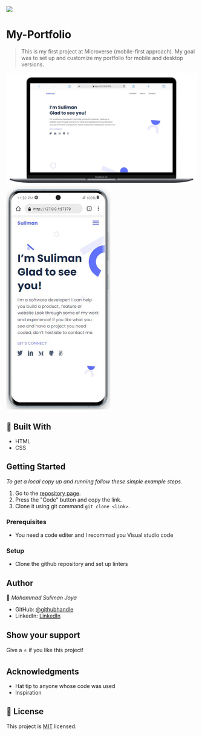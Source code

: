 
![](https://img.shields.io/badge/Microverse-blueviolet)

# My-Portfolio

> This is my first project at Microverse (mobile-first approach).
 My goal was to set up and customize my portfolio for mobile and desktop versions.

![screenshot](/images/screenshots/Desktop-viewe.JPG)
![screenshot](/images/screenshots/Mobile-viewe.JPG)


## :hammer: Built With

- HTML
- CSS

## Getting Started

*To get a local copy up and running follow these simple example steps.*

1. Go to the [repository page](https://github.com/SulimanJoya/My-Portfolio).
2. Press the "Code" button and copy the link.
3. Clone it using git command `git clone <link>`.

### Prerequisites
- You need a code editer and I recommad you Visual studio code

### Setup
- Clone the github repository and set up linters

## Author

👤 *Mohammad Suliman Joya*

- GitHub: [@githubhandle](https://github.com/SulimanJoya)
- LinkedIn: [LinkedIn](https://www.linkedin.com/in/sjoya66/)

## Show your support

Give a ⭐ if you like this project!

## Acknowledgments

- Hat tip to anyone whose code was used
- Inspiration


## 📝 License

This project is [MIT](./MIT.md) licensed.
